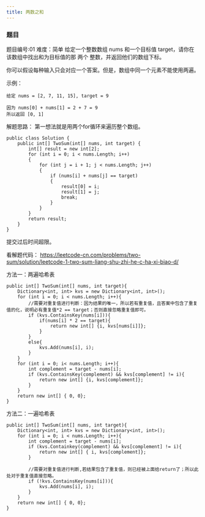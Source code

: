 ```yaml
---
title: 两数之和
---
```

### 题目
题目编号:01
难度：简单
给定一个整数数组 nums 和一个目标值 target，请你在该数组中找出和为目标值的那 两个 整数，并返回他们的数组下标。

你可以假设每种输入只会对应一个答案。但是，数组中同一个元素不能使用两遍。

示例：

```text
给定 nums = [2, 7, 11, 15], target = 9

因为 nums[0] + nums[1] = 2 + 7 = 9
所以返回 [0, 1]
```

解题思路：
第一想法就是用两个for循环来遍历整个数组。
```CSHARP
public class Solution {
    public int[] TwoSum(int[] nums, int target) {
        int[] result = new int[2];
        for (int i = 0; i < nums.Length; i++)
        {
            for (int j = i + 1; j < nums.Length; j++)
            {
                if (nums[i] + nums[j] == target)
                {
                    result[0] = i;
                    result[1] = j;
                    break;
                }
            }
        }
        return result;
    }
}
```
提交过后时间超限。

看解题代码：
https://leetcode-cn.com/problems/two-sum/solution/leetcode-1-two-sum-liang-shu-zhi-he-c-ha-xi-biao-d/


方法一：两遍哈希表
```CSHARP
public int[] TwoSum(int[] nums, int target){
    Dictionary<int, int> kvs = new Dictionary<int, int>();
    for (int i = 0; i < nums.Length; i++){
        //需要对重复值进行判断：因为结果的唯一，所以若有重复值，且答案中包含了重复值的化，说明必有重复值*2 == target；否则直接忽略重复值即可。
        if (kvs.ContainsKey(nums[i])){
            if(nums[i] * 2 == target){
                return new int[] {i, kvs[nums[i]]};
            }
        }
        else{
            kvs.Add(nums[i], i);
        }
    }
    for (int i = 0; i< nums.Length; i++){
        int complement = target - nums[i];
        if (kvs.ContainsKey(complement) && kvs[complement] != i){
            return new int[] {i, kvs[complement]};
        }
    }
    return new int[] { 0, 0};
}
```

方法二：一遍哈希表
```CSHARP
public int[] TwoSum(int[] nums, int target){
    Dictionary<int, int> kvs = new Dictionary<int, int>();
    for (int i = 0; i < nums.Length; i++){
        int complement = target - nums[i];
        if (kvs.Containkey(complement) && kvs[complement] != i){
            return new int[] { i, kvs[complement]};
        }

        //需要对重复值进行判断,若结果包含了重复值，则已经被上面给return了；所以此处对于重复值直接忽略。
        if (!kvs.ContainsKey(nums[i])){
            kvs.Add(nums[i], i);
        }
    }
    return new int[] { 0, 0};
}
```
